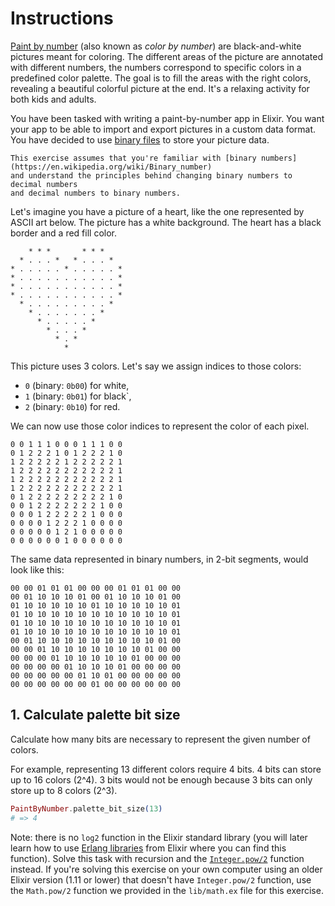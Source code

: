 # Instructions

[Paint by number][paint-by-number] (also known as _color by number_)
are black-and-white pictures meant for coloring.
The different areas of the picture are annotated with different numbers,
the numbers correspond to specific colors in a predefined color palette.
The goal is to fill the areas with the right colors,
revealing a beautiful colorful picture at the end.
It's a relaxing activity for both kids and adults.

You have been tasked with writing a paint-by-number app in Elixir.
You want your app to be able to import and export pictures in a custom data format.
You have decided to use [binary files][binary-file] to store your picture data.

~~~~exercism/note
This exercise assumes that you're familiar with [binary numbers](https://en.wikipedia.org/wiki/Binary_number)
and understand the principles behind changing binary numbers to decimal numbers
and decimal numbers to binary numbers. 
~~~~

Let's imagine you have a picture of a heart, like the one represented by ASCII art below.
The picture has a white background. The heart has a black border and a red fill color.

```
    * * *       * * *    
  * . . . *   * . . . *  
* . . . . . * . . . . . *
* . . . . . . . . . . . *
* . . . . . . . . . . . *
* . . . . . . . . . . . *
  * . . . . . . . . . *  
    * . . . . . . . *    
      * . . . . . *      
        * . . . *        
          * . *          
            *            
```

This picture uses 3 colors.
Let's say we assign indices to those colors:
- `0` (binary: `0b00`) for white,
- `1` (binary: `0b01`) for black`,
- `2` (binary: `0b10`) for red.

We can now use those color indices to represent the color of each pixel.

```
0 0 1 1 1 0 0 0 1 1 1 0 0
0 1 2 2 2 1 0 1 2 2 2 1 0
1 2 2 2 2 2 1 2 2 2 2 2 1
1 2 2 2 2 2 2 2 2 2 2 2 1
1 2 2 2 2 2 2 2 2 2 2 2 1
1 2 2 2 2 2 2 2 2 2 2 2 1
0 1 2 2 2 2 2 2 2 2 2 1 0
0 0 1 2 2 2 2 2 2 2 1 0 0
0 0 0 1 2 2 2 2 2 1 0 0 0
0 0 0 0 1 2 2 2 1 0 0 0 0
0 0 0 0 0 1 2 1 0 0 0 0 0
0 0 0 0 0 0 1 0 0 0 0 0 0
```

The same data represented in binary numbers, in 2-bit segments, would look like this:

```
00 00 01 01 01 00 00 00 01 01 01 00 00
00 01 10 10 10 01 00 01 10 10 10 01 00
01 10 10 10 10 10 01 10 10 10 10 10 01
01 10 10 10 10 10 10 10 10 10 10 10 01
01 10 10 10 10 10 10 10 10 10 10 10 01
01 10 10 10 10 10 10 10 10 10 10 10 01
00 01 10 10 10 10 10 10 10 10 10 01 00
00 00 01 10 10 10 10 10 10 10 01 00 00
00 00 00 01 10 10 10 10 10 01 00 00 00
00 00 00 00 01 10 10 10 01 00 00 00 00
00 00 00 00 00 01 10 01 00 00 00 00 00
00 00 00 00 00 00 01 00 00 00 00 00 00
```

## 1. Calculate palette bit size

Calculate how many bits are necessary to represent the given number of colors.

For example, representing 13 different colors require 4 bits. 4 bits can store up to 16 colors (2^4). 3 bits would not be enough because 3 bits can only store up to 8 colors (2^3).

```elixir
PaintByNumber.palette_bit_size(13)
# => 4
```

Note: there is no `log2` function in the Elixir standard library (you will later learn how to use [Erlang libraries][erlang-libraries] from Elixir where you can find this function). Solve this task with recursion and the [`Integer.pow/2`][integer-pow] function instead. If you're solving this exercise on your own computer using an older Elixir version (1.11 or lower) that doesn't have `Integer.pow/2` function, use the `Math.pow/2` function we provided in the `lib/math.ex` file for this exercise.


[paint-by-number]: https://en.wikipedia.org/wiki/Paint_by_number
[binary-file]: https://en.wikipedia.org/wiki/Binary_file
[erlang-libraries]: https://exercism.org/tracks/elixir/concepts/erlang-libraries
[integer-pow]: https://hexdocs.pm/elixir/Integer.html#pow/2
